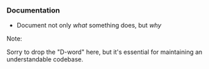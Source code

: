 ### Documentation

* Document not only _what_ something does, but _why_

Note:

Sorry to drop the "D-word" here, but it's essential for maintaining an understandable codebase.
